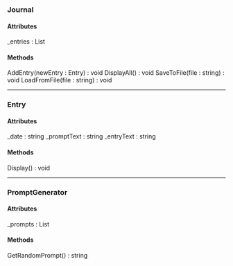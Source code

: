 ### Journal

#### Attributes
_entries : List<Entry>

#### Methods
AddEntry(newEntry : Entry) : void
DisplayAll() : void
SaveToFile(file : string) : void
LoadFromFile(file : string) : void

---

### Entry

#### Attributes
_date : string
_promptText : string
_entryText : string

#### Methods
Display() : void

---

### PromptGenerator

#### Attributes
_prompts : List<string>

#### Methods
GetRandomPrompt() : string